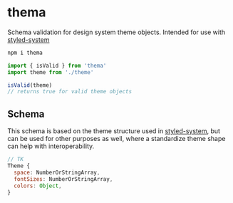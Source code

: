 
# thema

Schema validation for design system theme objects.
Intended for use with [styled-system][sys]

```sh
npm i thema
```

```js
import { isValid } from 'thema'
import theme from './theme'

isValid(theme)
// returns true for valid theme objects
```

## Schema

This schema is based on the theme structure used in [styled-system][sys],
but can be used for other purposes as well, where a standardize theme
shape can help with interoperability.

```js
// TK
Theme {
  space: NumberOrStringArray,
  fontSizes: NumberOrStringArray,
  colors: Object,
}
```

[sys]: https://github.com/jxnblk/styled-system
